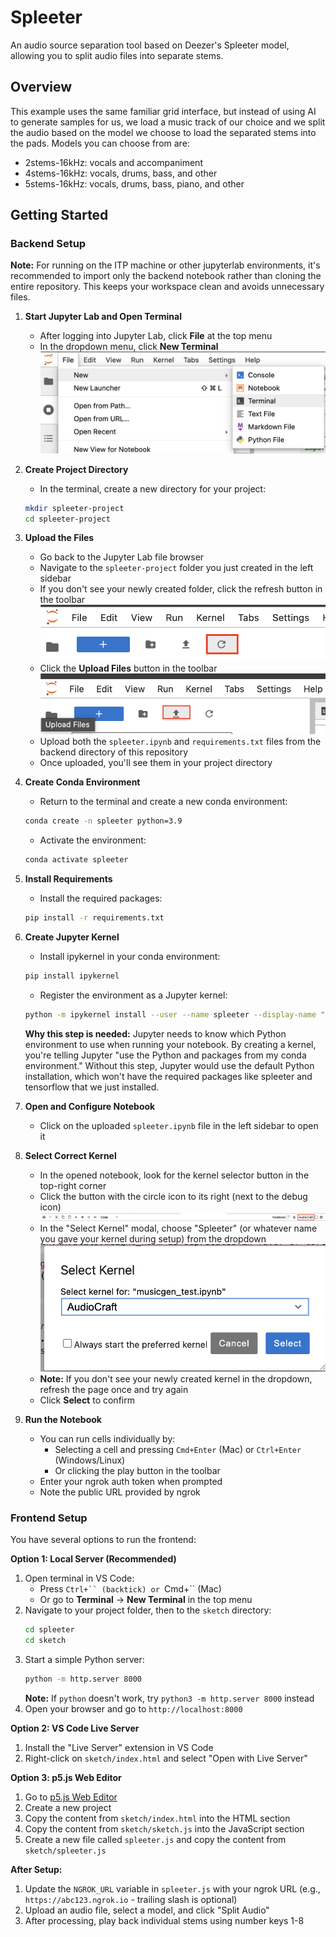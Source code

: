 # Spleeter

An audio source separation tool based on Deezer's Spleeter model, allowing you to split audio files into separate stems.

## Overview

This example uses the same familiar grid interface, but instead of using AI to generate samples for us, we load a music track of our choice and we split the audio based on the model we choose to load the separated stems into the pads. Models you can choose from are:

- 2stems-16kHz: vocals and accompaniment
- 4stems-16kHz: vocals, drums, bass, and other
- 5stems-16kHz: vocals, drums, bass, piano, and other

## Getting Started

### Backend Setup

**Note:** For running on the ITP machine or other jupyterlab environments, it's recommended to import only the backend notebook rather than cloning the entire repository. This keeps your workspace clean and avoids unnecessary files.

1. **Start Jupyter Lab and Open Terminal**
   - After logging into Jupyter Lab, click **File** at the top menu
   - In the dropdown menu, click **New Terminal**
   ![Terminal Menu](../screenshots/terminal.png)

2. **Create Project Directory**
   - In the terminal, create a new directory for your project:
   ```bash
   mkdir spleeter-project
   cd spleeter-project
   ```

3. **Upload the Files**
   - Go back to the Jupyter Lab file browser
   - Navigate to the `spleeter-project` folder you just created in the left sidebar
   - If you don't see your newly created folder, click the refresh button in the toolbar
   ![Refresh Button](../screenshots/refresh.png)
   - Click the **Upload Files** button in the toolbar
   ![Upload Button](../screenshots/upload_files.png)
   - Upload both the `spleeter.ipynb` and `requirements.txt` files from the backend directory of this repository
   - Once uploaded, you'll see them in your project directory

4. **Create Conda Environment**
   - Return to the terminal and create a new conda environment:
   ```bash
   conda create -n spleeter python=3.9
   ```
   - Activate the environment:
   ```bash
   conda activate spleeter
   ```

5. **Install Requirements**
   - Install the required packages:
   ```bash
   pip install -r requirements.txt
   ```

6. **Create Jupyter Kernel**
   - Install ipykernel in your conda environment:
   ```bash
   pip install ipykernel
   ```
   - Register the environment as a Jupyter kernel:
   ```bash
   python -m ipykernel install --user --name spleeter --display-name "Spleeter"
   ```

   **Why this step is needed:** Jupyter needs to know which Python environment to use when running your notebook. By creating a kernel, you're telling Jupyter "use the Python and packages from my conda environment." Without this step, Jupyter would use the default Python installation, which won't have the required packages like spleeter and tensorflow that we just installed.

7. **Open and Configure Notebook**
   - Click on the uploaded `spleeter.ipynb` file in the left sidebar to open it

8. **Select Correct Kernel**
   - In the opened notebook, look for the kernel selector button in the top-right corner
   - Click the button with the circle icon to its right (next to the debug icon)
   ![Kernel Selector](../screenshots/select_kernel_btn.png)
   - In the "Select Kernel" modal, choose "Spleeter" (or whatever name you gave your kernel during setup) from the dropdown
   ![Kernel Modal](../screenshots/select_kernel_modal.png)
   - **Note:** If you don't see your newly created kernel in the dropdown, refresh the page once and try again
   - Click **Select** to confirm

9. **Run the Notebook**
   - You can run cells individually by:
     - Selecting a cell and pressing `Cmd+Enter` (Mac) or `Ctrl+Enter` (Windows/Linux)
     - Or clicking the play button in the toolbar
   - Enter your ngrok auth token when prompted
   - Note the public URL provided by ngrok

### Frontend Setup

You have several options to run the frontend:

**Option 1: Local Server (Recommended)**
1. Open terminal in VS Code:
   - Press `Ctrl+`` (backtick) or `Cmd+`` (Mac)
   - Or go to **Terminal** → **New Terminal** in the top menu
2. Navigate to your project folder, then to the `sketch` directory:
   ```bash
   cd spleeter
   cd sketch
   ```
3. Start a simple Python server:
   ```bash
   python -m http.server 8000
   ```
   **Note:** If `python` doesn't work, try `python3 -m http.server 8000` instead
4. Open your browser and go to `http://localhost:8000`

**Option 2: VS Code Live Server**
1. Install the "Live Server" extension in VS Code
2. Right-click on `sketch/index.html` and select "Open with Live Server"

**Option 3: p5.js Web Editor**
1. Go to [p5.js Web Editor](https://editor.p5js.org/)
2. Create a new project
3. Copy the content from `sketch/index.html` into the HTML section
4. Copy the content from `sketch/sketch.js` into the JavaScript section
5. Create a new file called `spleeter.js` and copy the content from `sketch/spleeter.js`

**After Setup:**
1. Update the `NGROK_URL` variable in `spleeter.js` with your ngrok URL (e.g., `https://abc123.ngrok.io` - trailing slash is optional)
2. Upload an audio file, select a model, and click "Split Audio"
3. After processing, play back individual stems using number keys 1-8